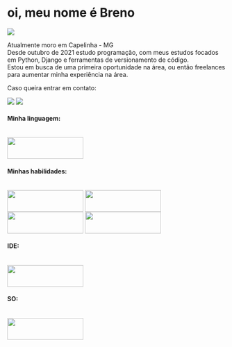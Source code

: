 # oi, meu nome é Breno

![](https://estruyf-github.azurewebsites.net/api/VisitorHit?user=breeeno&repo=victoraugusto6&countColorcountColor&countColor=%237B1E7A)


Atualmente moro em Capelinha - MG
<br>
Desde outubro de 2021 estudo programação, com meus estudos focados em Python, Django e ferramentas de versionamento de código.
<br>
Estou em busca de uma primeira oportunidade na área, ou então freelances para aumentar minha experiência na área.


Caso queira entrar em contato: <div>
<a href = 'mailto:breno.eustaq@gmail.com'> <img src="https://img.shields.io/badge/-Gmail-%23333?style=for-the-badge&logo=gmail&logoColor=white" target="_blank"></a>
<a href="https://www.linkedin.com/in/breno-eust%C3%A1quio//" target="_blank"><img src="https://img.shields.io/badge/-LinkedIn-%230077B5?style=for-the-badge&logo=linkedin&logoColor=white" target="_blank"></a> 
 


#### Minha linguagem:
<div style="display: inline_block"><br>
    <img align="center" height="50" width="175" src="https://img.shields.io/badge/Python-14354C?style=for-the-badge&logo=python&logoColor=white">
  
#### Minhas habilidades:
<div style="display: inline_block"><br>
    <img align="center" height="50" width="175" src="https://img.shields.io/badge/Heroku-430098?style=for-the-badge&logo=heroku&logoColor=white">
    <img align="center" height="50" width="175" src="https://img.shields.io/badge/Django-092E20?style=for-the-badge&logo=django&logoColor=white">
    <img align="center" height="50" width="175" src="https://img.shields.io/badge/GitHub-100000?style=for-the-badge&logo=github&logoColor=white">
    <img align="center" height="50" width="175" src="https://img.shields.io/badge/GitHub%20Actions%20-05122A?style=flat&logo=github-actions&logoColor=white">
 
  
#### IDE:
  <div style="display: inline_block"><br>  
    <img align="center" height="50" width="175" src="https://img.shields.io/badge/PyCharm-000000.svg?&style=for-the-badge&logo=PyCharm&logoColor=white">
    
#### SO: 
   <div style="display: inline_block"><br>  
     <img align="center" height="50" width="175" src="https://img.shields.io/badge/Windows-0078D6?style=for-the-badge&logo=windows&logoColor=white">
     
